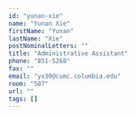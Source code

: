 ```yaml
---
id: "yunan-xie"
name: "Yunan Xie"
firstName: "Yunan"
lastName: "Xie"
postNominalLetters: ""
title: "Administrative Assistant"
phone: "851-5268"
fax: ""
email: "yx30@cumc.columbia.edu"
room: "507"
url: ""
tags: []
---
```

